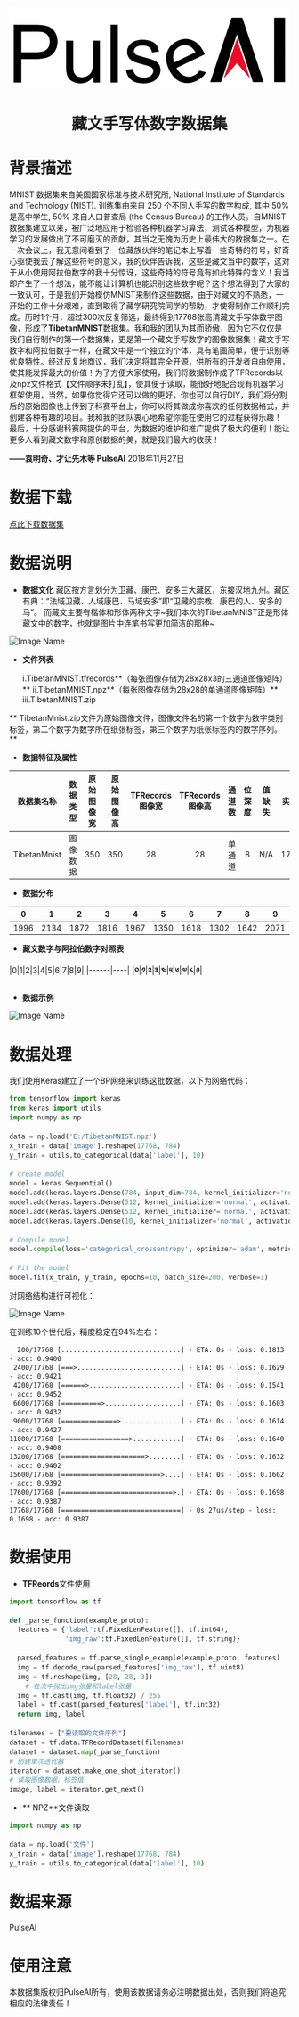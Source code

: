 <div align='center'>
    <img src= 'https://github.com/Mingqi-Yuan/ADMP/blob/master/example/pulseai_logo.png'>
</div>
<h1 align="center">
    藏文手写体数字数据集
</h1>

# **背景描述**
MNIST 数据集来自美国国家标准与技术研究所, National Institute of Standards and Technology (NIST). 训练集由来自 250 个不同人手写的数字构成, 其中 50% 是高中学生, 50% 来自人口普查局 (the Census Bureau) 的工作人员。自MNIST数据集建立以来，被广泛地应用于检验各种机器学习算法，测试各种模型，为机器学习的发展做出了不可磨灭的贡献，其当之无愧为历史上最伟大的数据集之一。在一次会议上，我无意间看到了一位藏族伙伴的笔记本上写着一些奇特的符号，好奇心驱使我去了解这些符号的意义，我的伙伴告诉我，这些是藏文当中的数字，这对于从小使用阿拉伯数字的我十分惊讶，这些奇特的符号竟有如此特殊的含义！我当即产生了一个想法，能不能让计算机也能识别这些数字呢？这个想法得到了大家的一致认可，于是我们开始模仿MNIST来制作这些数据，由于对藏文的不熟悉，一开始的工作十分艰难，直到取得了藏学研究院同学的帮助，才使得制作工作顺利完成。历时1个月，超过300次反复筛选，最终得到17768张高清藏文手写体数字图像，形成了**TibetanMNIST**数据集。我和我的团队为其而骄傲，因为它不仅仅是我们自行制作的第一个数据集，更是第一个藏文手写数字的图像数据集！藏文手写数字和阿拉伯数字一样，在藏文中是一个独立的个体，具有笔画简单，便于识别等优良特性。经过反复地商议，我们决定将其完全开源，供所有的开发者自由使用，使其能发挥最大的价值！为了方便大家使用，我们将数据制作成了TFRecords以及npz文件格式【文件顺序未打乱】，使其便于读取，能很好地配合现有机器学习框架使用，当然，如果你觉得它还可以做的更好，你也可以自行DIY，我们将分割后的原始图像也上传到了科赛平台上，你可以将其做成你喜欢的任何数据格式，并创建各种有趣的项目。我和我的团队衷心地希望你能在使用它的过程获得乐趣！
最后，十分感谢科赛网提供的平台，为数据的维护和推广提供了极大的便利！能让更多人看到藏文数字和原创数据的美，就是我们最大的收获！
   
**——袁明奇、才让先木等
PulseAI**
2018年11月27日

# **数据下载**
[点此下载数据集](https://www.kesci.com/urls/74bacce8)

# **数据说明**
*  **数据文化**
藏区按方言划分为卫藏、康巴、安多三大藏区，东接汉地九州。藏区有典：“法域卫藏、人域康巴、马域安多”即“卫藏的宗教、康巴的人、安多的马”。
而藏文主要有楷体和形体两种文字~我们本次的TibetanMNIST正是形体藏文中的数字，也就是图片中连笔书写更加简洁的那种~



![Image Name](https://cdn.kesci.com/upload/image/pixx2ees7d.png?imageView2/0/w/320/h/320)





 * **文件列表**

	i.TibetanMNIST.tfrecords**（每张图像存储为28x28x3的三通道图像矩阵）**
 ii.TibetanMNIST.npz**（每张图像存储为28x28的单通道图像矩阵）**
 iii.TibetanMNIST.zip
 
** TibetanMnist.zip文件为原始图像文件，图像文件名的第一个数字为数字类别标签，第二个数字为数字所在纸张标签，第三个数字为纸张标签内的数字序列。**

 
* **数据特征及属性**


| 数据集名称 | 数据类型 |原始图像宽|原始图像高|TFRecords图像宽|TFRecords图像高|通道数|位深度|值缺失| 实例数 |相关任务|
|:--------:|:--------:|:--------:|:-:|:--------:|:--------:|:--:|:-:|:-:|:-:|:-:|
| TibetanMnist  | 图像数据|350|350|28|28|单通道|8| N/A    |17768  |分类任务|
* **数据分布**

|0|1|2|3|4|5|6|7|8|9|总计|
|:------:|:----:|:---:|:---:|:---:|:---:|:---:|:---:|:---:|:--:|:---:|
|1996|2134|1872|1816|1967|1350|1618|1302|1642|2071|17768|

* **藏文数字与阿拉伯数字对照表**

|0|1|2|3|4|5|6|7|8|9|
|------|----|
|**༠**|**༡**|**༢**|**༣**|**༤**|**༥**|**༦**|**༧**|**༨**|**༩**|

* **数据示例**


![Image Name](https://cdn.kesci.com/upload/image/pixx4l3j4p.jpg?imageView2/0/w/320/h/320)



# **数据处理** 
我们使用Keras建立了一个BP网络来训练这批数据，以下为网络代码：
```python
from tensorflow import keras
from keras import utils
import numpy as np

data = np.load('E:/TibetanMNIST.npz')
x_train = data['image'].reshape(17768, 784)
y_train = utils.to_categorical(data['label'], 10)

# create model
model = keras.Sequential()
model.add(keras.layers.Dense(784, input_dim=784, kernel_initializer='normal', activation= 'tanh'))
model.add(keras.layers.Dense(512, kernel_initializer='normal', activation= 'tanh'))
model.add(keras.layers.Dense(512, kernel_initializer='normal', activation= 'tanh'))
model.add(keras.layers.Dense(10, kernel_initializer='normal', activation= 'softmax'))

# Compile model
model.compile(loss='categorical_crossentropy', optimizer='adam', metrics=['accuracy'])

# Fit the model
model.fit(x_train, y_train, epochs=10, batch_size=200, verbose=1)
```

对网络结构进行可视化：

![Image Name](https://cdn.kesci.com/upload/image/piw2ylt96x.png?imageView2/0/w/640/h/640)

在训练10个世代后，精度稳定在94%左右：
```
  200/17768 [..............................] - ETA: 0s - loss: 0.1813 - acc: 0.9400
 2400/17768 [===>..........................] - ETA: 0s - loss: 0.1629 - acc: 0.9421
 4200/17768 [======>.......................] - ETA: 0s - loss: 0.1541 - acc: 0.9452
 6600/17768 [==========>...................] - ETA: 0s - loss: 0.1603 - acc: 0.9432
 9000/17768 [==============>...............] - ETA: 0s - loss: 0.1614 - acc: 0.9427
11000/17768 [=================>............] - ETA: 0s - loss: 0.1640 - acc: 0.9408
13200/17768 [=====================>........] - ETA: 0s - loss: 0.1632 - acc: 0.9402
15600/17768 [=========================>....] - ETA: 0s - loss: 0.1662 - acc: 0.9392
17600/17768 [============================>.] - ETA: 0s - loss: 0.1698 - acc: 0.9387
17768/17768 [==============================] - 0s 27us/step - loss: 0.1698 - acc: 0.9387
```


# **数据使用**
* **TFReords**文件使用


```python
import tensorflow as tf

def _parse_function(example_proto):
  features = {'label':tf.FixedLenFeature([], tf.int64),
              'img_raw':tf.FixedLenFeature([], tf.string)}
  
  parsed_features = tf.parse_single_example(example_proto, features)
  img = tf.decode_raw(parsed_features['img_raw'], tf.uint8)
  img = tf.reshape(img, [28, 28, 3])
    # 在流中抛出img张量和label张量
  img = tf.cast(img, tf.float32) / 255
  label = tf.cast(parsed_features['label'], tf.int32)
  return img, label

filenames = ["要读取的文件序列"]
dataset = tf.data.TFRecordDataset(filenames)
dataset = dataset.map(_parse_function)
# 创建单次迭代器
iterator = dataset.make_one_shot_iterator()
# 读取图像数据、标签值
image, label = iterator.get_next()

```


* ** NPZ**文件读取


```python
import numpy as np

data = np.load('文件')
x_train = data['image'].reshape(17768, 784)
y_train = utils.to_categorical(data['label'], 10)
```






# **数据来源**
PulseAI

# **使用注意**
本数据集版权归PulseAI所有，使用该数据请务必注明数据出处，否则我们将追究相应的法律责任！
